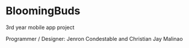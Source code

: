 # BloomingBuds
 3rd year mobile app project

Programmer / Designer: Jenron Condestable and Christian Jay Malinao
